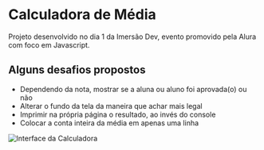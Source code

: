 # Calculadora de Média

Projeto desenvolvido no dia 1 da Imersão Dev, evento promovido pela Alura com foco em Javascript.

## Alguns desafios propostos

- Dependendo da nota, mostrar se a aluna ou aluno foi aprovada(o) ou não
- Alterar o fundo da tela da maneira que achar mais legal
- Imprimir na própria página o resultado, ao invés do console
- Colocar a conta inteira da média em apenas uma linha

![Interface da Calculadora](https://github.com/SantiVinius/calculadora-media/blob/main/dia%201%20-%20calcular%20m%C3%A9dia%20de%20notas.png?raw=true)
